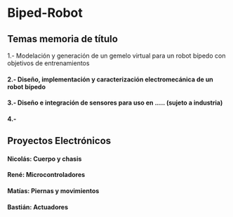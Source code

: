 # Biped-Robot
## Temas memoria de título
1.- Modelación y generación de un gemelo virtual para un robot bípedo con objetivos de entrenamientos
#### 2.- Diseño, implementación y caracterización electromecánica de un robot bípedo
#### 3.- Diseño e integración de sensores para uso en ..... (sujeto a industria)
#### 4.- 
## Proyectos Electrónicos
#### Nicolás: Cuerpo y chasis
#### René: Microcontroladores
#### Matías: Piernas y movimientos
#### Bastián: Actuadores

